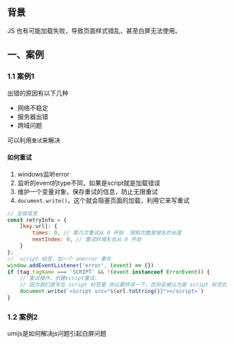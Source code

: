 ## 背景

JS 也有可能加载失败，导致页面样式错乱，甚至白屏无法使用。

## 一、案例

### 1.1 案例1

出错的原因有以下几种

- 网络不稳定
- 服务器出错
- 跨域问题

可以利用`重试`来解决

#### 如何重试

1. windows监听error
2. 监听的event的type不同，如果是script就是加载错误
3. 维护一个变量对象，保存重试的信息，防止无限重试
4. `document.write()`，这个就会阻塞页面的加载，利用它来写重试

```js
// 全局信息
const retryInfo = {
	[key:url]: {
		times: 0, // 第几次重试从 0 开始  限制次数是域名的长度
		nextIndex: 0, // 重试的域名也从 0 开始
	}
};
//  script 标签，加一个 onerror 事件
window.addEventListener('error', (event) => {})
if (tag.tagName === 'SCRIPT' && !(event instanceof ErrorEvent)) {
	// 重试操作，创建script重试，
	// 因为我们是写在 script 标签里 所以要转译一下，否则会被认为是 script 标签的结束   
	document.write(`<script src="${url.toString()}"></script>`)
}

```

### 1.2 案例2

umijs是如何解决js问题引起白屏问题